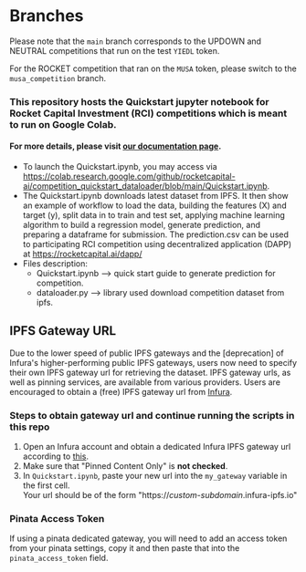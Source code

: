 # Branches

Please note that the `main` branch corresponds to the UPDOWN and NEUTRAL competitions that run on the test `YIEDL` token.

For the ROCKET competition that ran on the `MUSA` token, please switch to the `musa_competition` branch.


### This repository hosts the Quickstart jupyter notebook for Rocket Capital Investment (RCI) competitions which is meant to run on Google Colab.
#### For more details, please visit [our documentation page](https://docs.rocketcapital.ai/rci-competition/submission-guide).

- To launch the Quickstart.ipynb, you may access via https://colab.research.google.com/github/rocketcapital-ai/competition_quickstart_dataloader/blob/main/Quickstart.ipynb.
- The Quickstart.ipynb downloads latest dataset from IPFS. It then show an example of workflow to load the data, building the features (X) and target (y), split data in to train and test set, applying machine learning algorithm to build a regression model, generate prediction, and preparing a dataframe for submission. The prediction.csv can be used to participating RCI competition using decentralized application (DAPP) at https://rocketcapital.ai/dapp/
- Files description:
	- Quickstart.ipynb --> quick start guide to generate prediction for competition.
	- dataloader.py --> library used download competition dataset from ipfs.

## IPFS Gateway URL
Due to the lower speed of public IPFS gateways and the [deprecation] of Infura's higher-performing public IPFS gateways, users now need to specify their own IPFS gateway url for retrieving the dataset.
IPFS gateway urls, as well as pinning services, are available from various providers.
Users are encouraged to obtain a (free) IPFS gateway url from [Infura](https://infura.io/).

### Steps to obtain gateway url and continue running the scripts in this repo
1. Open an Infura account and obtain a dedicated Infura IPFS gateway url according to [this](https://docs.infura.io/infura/networks/ipfs/how-to/access-ipfs-content/dedicated-gateways).
2. Make sure that "Pinned Content Only" is **not checked**.
3. In `Quickstart.ipynb`, paste your new url into the `my_gateway` variable in the first cell. <br>Your url should be of the form "https://*custom-subdomain*.infura-ipfs.io"

### Pinata Access Token
If using a pinata dedicated gateway, you will need to add an access token from your pinata settings, copy it and then paste that into the `pinata_access_token` field.